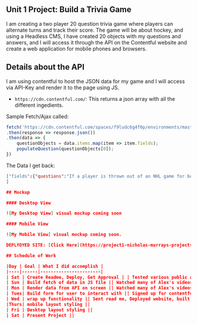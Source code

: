 ##  Unit 1 Project: Build a Trivia Game

I am creating a two player 20 question trivia game where players can alternate turns and track their score. The game will be about hockey, and using a Headless CMS, I have created 20 objects with my questions and answers, and I will access it through the API on the Contentful website and create a web application for mobile phones and browsers.

## Details about the API

I am using contentful to host the JSON data for my game and I will access  via API-Key and render it to the page using JS.

- `https://cdn.contentful.com/`: This returns a json array with all the different ingedients.

Sample Fetch/Ajax called:

```js
fetch('https://cdn.contentful.com/spaces/f9ludc6g4f0p/environments/master/entries?access_token=eXdjQV-YwAoRMbiHd5NIvIqCZPL_taOIx8xqPve9XMk&hockeyTriviaGame')
.then(response => response.json())
.then(data => {
	questionObjects = data.items.map(item => item.fields);
    populateQuestion(questionObjects[0]);
})
```

The Data I get back:
```json
["fields":{"questions":"If a player is thrown out of an NHL game for being a fight instigator, how many penalty minutes does he get for the flight?","correctAnswers":"17 minutes","wrongAnswers":"10 minutes"}}
]

## Mockup

#### Desktop View

![My Desktop View] visual mockup coming soon

#### Mobile View

![My Mobile View] visual mockup coming soon.

DEPLYOYED SITE: [Click Here](https://project1-nicholas-murrays-projects.vercel.app/)

## Schedule of Work

|Day | Goal | What I did accomplish |
|----|------|-----------------------|
| Sat | Create Readme, Deploy, Get Approval | | Tested various public API's to no avail. 
| Sun | Build fetch of data in JS file || Watched many of Alex's videos and planned my project. 
| Mon | Render data from API on screen || Watched many of Alex's videos and planned my project. 
| Tues| Build form for user to interact with || Signed up for contentful and wrote my trivia questions.
| Wed | wrap up functionality || Sent read me, Deployed website, built a fetch of data and rendered it in node and the brower. Building interactive form now.
|Thurs| mobile layout styling ||
| Fri | Desktop layout styling ||
| Sat | Present Project ||